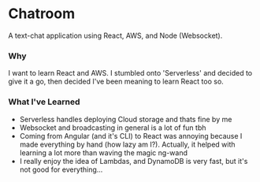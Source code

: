 # Chatroom

A text-chat application using React, AWS, and Node (Websocket).

### Why

I want to learn React and AWS. I stumbled onto 'Serverless' and decided to give it a go, then decided I've been meaning to learn React too so.

### What I've Learned

* Serverless handles deploying Cloud storage and thats fine by me
* Websocket and broadcasting in general is a lot of fun tbh
* Coming from Angular (and it's CLI) to React was annoying because I made everything by hand (how lazy am I?). Actually, it helped with learning a lot more than waving the magic ng-wand
* I really enjoy the idea of Lambdas, and DynamoDB is very fast, but it's not good for everything...
